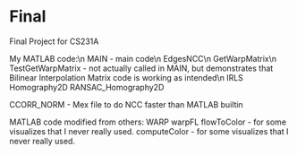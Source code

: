 # Final
Final Project for CS231A

My MATLAB code:\n
MAIN - main code\n
EdgesNCC\n
GetWarpMatrix\n
TestGetWarpMatrix - not actually called in MAIN, but demonstrates that Bilinear Interpolation Matrix code is working as intended\n
IRLS
Homography2D
RANSAC_Homography2D

CCORR_NORM - Mex file to do NCC faster than MATLAB builtin

MATLAB code modified from others:
WARP
warpFL
flowToColor - for some visualizes that I never really used.
computeColor - for some visualizes that I never really used.
